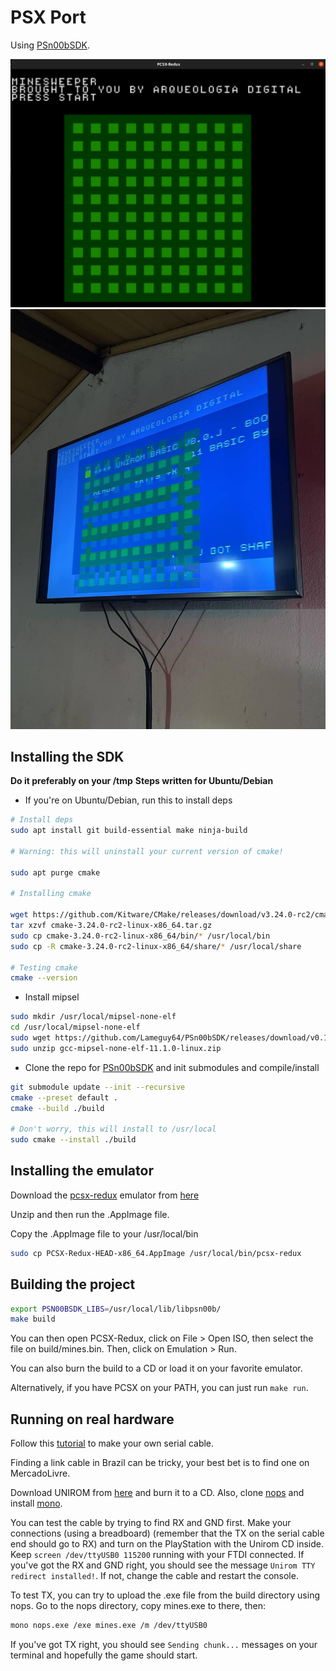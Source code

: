# PSX Port

Using [PSn00bSDK](https://github.com/Lameguy64/PSn00bSDK).

![Emulator screenshot](../../docs/psx-screenshot.jpg)
![Running on real hardware](../../docs/psx-running_on_real_hardware.jpg)

## Installing the SDK

**Do it preferably on your /tmp**
**Steps written for Ubuntu/Debian**

- If you're on Ubuntu/Debian, run this to install deps

```sh
# Install deps
sudo apt install git build-essential make ninja-build

# Warning: this will uninstall your current version of cmake! 

sudo apt purge cmake

# Installing cmake

wget https://github.com/Kitware/CMake/releases/download/v3.24.0-rc2/cmake-3.24.0-rc2-linux-x86_64.tar.gz
tar xzvf cmake-3.24.0-rc2-linux-x86_64.tar.gz
sudo cp cmake-3.24.0-rc2-linux-x86_64/bin/* /usr/local/bin
sudo cp -R cmake-3.24.0-rc2-linux-x86_64/share/* /usr/local/share

# Testing cmake
cmake --version
```

- Install mipsel

```sh
sudo mkdir /usr/local/mipsel-none-elf
cd /usr/local/mipsel-none-elf
sudo wget https://github.com/Lameguy64/PSn00bSDK/releases/download/v0.19/gcc-mipsel-none-elf-11.1.0-linux.zip
sudo unzip gcc-mipsel-none-elf-11.1.0-linux.zip
```

- Clone the repo for [PSn00bSDK](https://github.com/Lameguy64/PSn00bSDK) and init submodules and compile/install

```sh
git submodule update --init --recursive
cmake --preset default .
cmake --build ./build

# Don't worry, this will install to /usr/local
sudo cmake --install ./build
```

## Installing the emulator

Download the [pcsx-redux](https://github.com/grumpycoders/pcsx-redux) emulator from [here](https://install.appcenter.ms/orgs/grumpycoders/apps/pcsx-redux-linux64/distribution_groups/public)

Unzip and then run the .AppImage file.

Copy the .AppImage file to your /usr/local/bin

```sh
sudo cp PCSX-Redux-HEAD-x86_64.AppImage /usr/local/bin/pcsx-redux
```

## Building the project

```sh
export PSN00BSDK_LIBS=/usr/local/lib/libpsn00b/
make build
```

You can then open PCSX-Redux, click on File > Open ISO, then select the file on build/mines.bin. Then, click on Emulation > Run.

You can also burn the build to a CD or load it on your favorite emulator.

Alternatively, if you have PCSX on your PATH, you can just run `make run`.

## Running on real hardware

Follow this [tutorial](https://www.schnappy.xyz/?building_a_serial_psx_cable) to make your own serial cable. 

Finding a link cable in Brazil can be tricky, your best bet is to find one on MercadoLivre. 

Download UNIROM from [here](https://github.com/JonathanDotCel/unirom8_bootdisc_and_firmware_for_ps1/releases) and burn it to a CD. Also, clone [nops](https://github.com/JonathanDotCel/NOTPSXSerial) and install [mono](https://www.monodevelop.com/download/). 

You can test the cable by trying to find RX and GND first. Make your connections (using a breadboard) (remember that the TX on the serial cable end should go to RX) and turn on the PlayStation with the Unirom CD inside. Keep `screen /dev/ttyUSB0 115200` running with your FTDI connected. If you've got the RX and GND right, you should see the message `Unirom TTY redirect installed!`. If not, change the cable and restart the console. 

To test TX, you can try to upload the .exe file from the build directory using nops. Go to the nops directory, copy mines.exe to there, then:

```sh
mono nops.exe /exe mines.exe /m /dev/ttyUSB0
```

If you've got TX right, you should see `Sending chunk...` messages on your terminal and hopefully the game should start.

